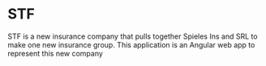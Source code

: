 # STF
STF is a new insurance company that pulls together Spieles Ins and SRL to make one new insurance group.  This application is an Angular web app to represent this new company
